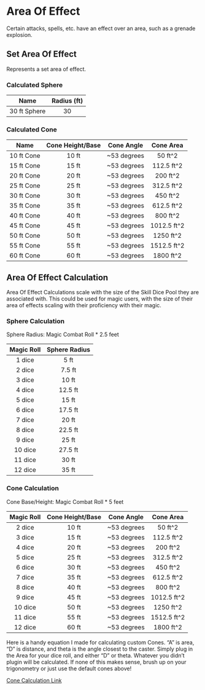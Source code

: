 # Area Of Effect

Certain attacks, spells, etc. have an effect over an area, such as a grenade explosion.

## Set Area Of Effect

Represents a set area of effect.

### Calculated Sphere

|     Name     | Radius (ft) |
| :----------: | :---------: |
| 30 ft Sphere |     30     |

### Calculated Cone

|    Name    | Cone Height/Base | Cone Angle |  Cone Area  |
| :--------: | :--------------: | :---------: | :---------: |
| 10 ft Cone |      10 ft      | ~53 degrees |   50 ft^2   |
| 15 ft Cone |      15 ft      | ~53 degrees | 112.5 ft^2 |
| 20 ft Cone |      20 ft      | ~53 degrees |  200 ft^2  |
| 25 ft Cone |      25 ft      | ~53 degrees | 312.5 ft^2 |
| 30 ft Cone |      30 ft      | ~53 degrees |  450 ft^2  |
| 35 ft Cone |      35 ft      | ~53 degrees | 612.5 ft^2 |
| 40 ft Cone |      40 ft      | ~53 degrees |  800 ft^2  |
| 45 ft Cone |      45 ft      | ~53 degrees | 1012.5 ft^2 |
| 50 ft Cone |      50 ft      | ~53 degrees |  1250 ft^2  |
| 55 ft Cone |      55 ft      | ~53 degrees | 1512.5 ft^2 |
| 60 ft Cone |      60 ft      | ~53 degrees |  1800 ft^2  |

## Area Of Effect Calculation

Area Of Effect Calculations scale with the size of the Skill Dice Pool they are associated with. This could be used for magic users, with the size of their area of effects scaling with their proficiency with their magic.

### Sphere Calculation

Sphere Radius: Magic Combat Roll * 2.5 feet

| Magic Roll | Sphere Radius |
| :--------: | :-----------: |
|   1 dice   |     5 ft     |
|   2 dice   |    7.5 ft    |
|   3 dice   |     10 ft     |
|   4 dice   |    12.5 ft    |
|   5 dice   |     15 ft     |
|   6 dice   |    17.5 ft    |
|   7 dice   |     20 ft     |
|   8 dice   |    22.5 ft    |
|   9 dice   |     25 ft     |
|  10 dice  |    27.5 ft    |
|  11 dice  |     30 ft     |
|  12 dice  |     35 ft     |

### Cone Calculation

Cone Base/Height: Magic Combat Roll * 5 feet

| Magic Roll | Cone Height/Base | Cone Angle |  Cone Area  |
| :--------: | :--------------: | :---------: | :---------: |
|   2 dice   |      10 ft      | ~53 degrees |   50 ft^2   |
|   3 dice   |      15 ft      | ~53 degrees | 112.5 ft^2 |
|   4 dice   |      20 ft      | ~53 degrees |  200 ft^2  |
|   5 dice   |      25 ft      | ~53 degrees | 312.5 ft^2 |
|   6 dice   |      30 ft      | ~53 degrees |  450 ft^2  |
|   7 dice   |      35 ft      | ~53 degrees | 612.5 ft^2 |
|   8 dice   |      40 ft      | ~53 degrees |  800 ft^2  |
|   9 dice   |      45 ft      | ~53 degrees | 1012.5 ft^2 |
|  10 dice  |      50 ft      | ~53 degrees |  1250 ft^2  |
|  11 dice  |      55 ft      | ~53 degrees | 1512.5 ft^2 |
|  12 dice  |      60 ft      | ~53 degrees |  1800 ft^2  |

Here is a handy equation I made for calculating custom Cones. “A” is area, “D” is distance, and theta is the angle closest to the caster. Simply plug in the Area for your dice roll, and either “D” or theta. Whatever you didn’t plugin will be calculated. If none of this makes sense, brush up on your trigonometry or just use the default cones above!

[Cone Calculation Link](https://www.symbolab.com/solver/step-by-step/A%20%3D%20D%5E%7B2%7Dtan%5Cleft(%5Cfrac%7B%5Ctheta%7D%7B2%7D%5Cright)?or=input)
